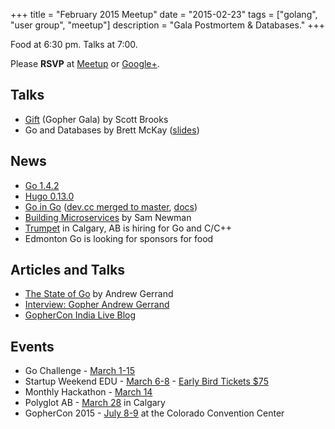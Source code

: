 +++
title = "February 2015 Meetup"
date = "2015-02-23"
tags = ["golang", "user group", "meetup"]
description = "Gala Postmortem & Databases."
+++

Food at 6:30 pm. Talks at 7:00.

Please **RSVP** at [Meetup](http://www.meetup.com/startupedmonton/events/qfwsfhytdbfc/) or [Google+](https://plus.google.com/events/cltheh3mjar1rdqb3qigec5ires?authkey=CIXaltmY76PONA).

## Talks

* [Gift](http://gift.scottbrooks.ca/) (Gopher Gala) by Scott Brooks
* Go and Databases by Brett McKay ([slides](https://github.com/edmontongo/presentations/tree/master/2015-02/database))

## News

* [Go 1.4.2](https://groups.google.com/forum/#!msg/golang-announce/JT1jOsxZ2Ow/ULqev1M4B3IJ)
* [Hugo 0.13.0](http://gohugo.io/meta/release-notes/)
* [Go in Go](https://twitter.com/_rsc/status/569980747160920064/photo/1) ([dev.cc merged to master](https://go-review.googlesource.com/#/c/5652/), [docs](http://beta.golang.org/doc/install/source))
* [Building Microservices](http://info.thoughtworks.com/building-microservices-book.html) by Sam Newman
* [Trumpet](https://trumpet.ca/jobs) in Calgary, AB is hiring for Go and C/C++
* Edmonton Go is looking for sponsors for food

## Articles and Talks

* [The State of Go](https://talks.golang.org/2015/state-of-go.slide#1) by Andrew Gerrand
* [Interview: Gopher Andrew Gerrand](http://www.gophercon.in/blog/2015/02/17/andrew/)
* [GopherCon India Live Blog](https://sourcegraph.com/blog/live/gopherconindia/)

## Events

* Go Challenge - [March 1-15](http://golang-challenge.com/Golang-Challenge-FAQ/)
* Startup Weekend EDU - [March 6-8](http://www.up.co/communities/events/5474) - [Early Bird Tickets $75](https://www.eventbrite.ca/e/startup-weekend-edu-edmonton-tickets-13487961857)
* Monthly Hackathon - [March 14](http://www.meetup.com/startupedmonton/events/drsdskytfbkb/)
* Polyglot AB - [March 28](http://ab.polyglotconf.com/) in Calgary
* GopherCon 2015 - [July 8-9](http://www.gophercon.com/) at the Colorado Convention Center
